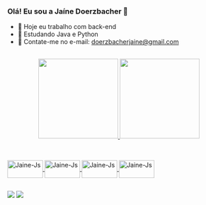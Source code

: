 ### Olá! Eu sou a Jaíne Doerzbacher 👋

- 🔭 Hoje eu trabalho com back-end
- 🌱 Estudando Java e Python
- 💬 Contate-me no e-mail: doerzbacherjaine@gmail.com


 ##
<div align="center">
  <a href="https://github.com/JaineDoerzbacher">
  <img height="180em" src="https://github-readme-stats.vercel.app/api?username=JaineDoerzbacher&show_icons=true&theme=dracula&include_all_commits=true&count_private=true"/>
  <img height="180em" src="https://github-readme-stats.vercel.app/api/top-langs/?username=JaineDoerzbacher&layout=compact&langs_count=7&theme=dracula"/>
</div>
  
  ##
  <div style="display: inline_block"><br>
  <img align="center" alt="Jaine-Js" height="40" width="80" src="https://img.shields.io/badge/Kotlin-0095D5?&style=for-the-badge&logo=kotlin&logoColor=white">
  <img align="center" alt="Jaine-Js" height="40" width="80" src="https://img.shields.io/badge/Java-ED8B00?style=for-the-badge&logo=java&logoColor=white">
  <img align="center" alt="Jaine-Js" height="40" width="80" src="https://img.shields.io/badge/JavaScript-F7DF1E?style=for-the-badge&logo=javascript&logoColor=black">
  <img align="center" alt="Jaine-Js" height="40" width="80" src="https://img.shields.io/badge/HTML5-E34F26?style=for-the-badge&logo=html5&logoColor=white">
 </div>
  
   ##
  
<div> 

  <a href="https://www.linkedin.com/in/jaine-doerzbacher-dev/" target="_blank"><img src="https://img.shields.io/badge/-LinkedIn-%230077B5?style=for-the-badge&logo=linkedin&logoColor=white" target="_blank"></a> 
    <a href="https://www.instagram.com/jaineleticiad/" target="_blank"><img src="https://img.shields.io/badge/-Instagram-%23E4405F?style=for-the-badge&logo=instagram&logoColor=white" target="_blank"></a>
 
</div>

